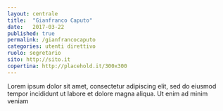 ```yaml
---
layout: centrale
title:  "Gianfranco Caputo"
date:   2017-03-22
published: true
permalink: /gianfrancocaputo
categories: utenti direttivo
ruolo: segretario
sito: http://sito.it
copertina: http://placehold.it/300x300
---
```

Lorem ipsum dolor sit amet, consectetur adipiscing elit, sed do eiusmod tempor incididunt ut labore et dolore magna aliqua. Ut enim ad minim veniam<!--more-->


